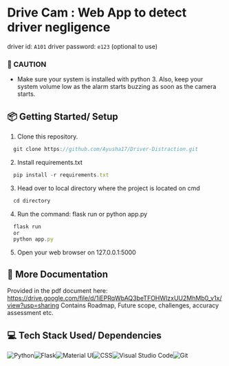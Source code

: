 # Drive Cam : Web App to detect driver negligence
driver id: `A101`
driver password: `e123` (optional to use)

### 🚩 CAUTION 
- Make sure your system is installed with python 3. Also, keep your system volume low as the alarm starts buzzing as soon as the camera starts.

<a id="getting-started"></a>
## 📦 Getting Started/ Setup

1. Clone this repository.

```javascript
  git clone https://github.com/Ayusha17/Driver-Distraction.git
```  

2. Install requirements.txt

```javascript
  pip install -r requirements.txt
```

3. Head over to local directory where the project is located on cmd

```javascript
  cd directory
```

4. Run the command: flask run or python app.py

```javascript
  flask run 
  or
  python app.py
```

5. Open your web browser on 127.0.0.1:5000

<a id="features"></a>
## 🚀 More Documentation
Provided in the pdf document here: https://drive.google.com/file/d/1iEPRqWbAQ3beTFOHWIzxUU2MhMb0_v1x/view?usp=sharing
Contains Roadmap, Future scope, challenges, accuracy assessment etc.

<a id="tech-stack"></a>
## 💻 Tech Stack Used/ Dependencies

<img alt="Python" src="https://img.shields.io/badge/python-%2320232a.svg?style=for-the-badge&logo=python&logoColor=%2361DAFB"/><img alt="Flask" src="https://img.shields.io/badge/flask-%23039BE5.svg?style=for-the-badge&logo=flask"/><img alt="Material UI" src="https://img.shields.io/badge/materialui-%230081CB.svg?style=for-the-badge&logo=material-ui&logoColor=white"/><img alt="CSS" src="https://img.shields.io/badge/css-%2338B2AC.svg?style=for-the-badge&logo=css&logoColor=white"/><img alt="Visual Studio Code" src="https://img.shields.io/badge/VisualStudioCode-0078d7.svg?style=for-the-badge&logo=visual-studio-code&logoColor=white"/><img alt="Git" src="https://img.shields.io/badge/git-%23F05033.svg?style=for-the-badge&logo=git&logoColor=white"/>

 
